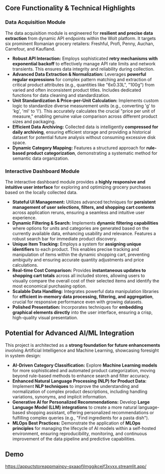 ## Core Functionality & Technical Highlights

### Data Acquisition Module

The data acquisition module is engineered for **resilient and precise data extraction** from dynamic API endpoints within the Wolt platform. It targets six prominent Romanian grocery retailers: Freshful, Profi, Penny, Auchan, Carrefour, and Kaufland.

* **Robust API Interaction:** Employs sophisticated **retry mechanisms with exponential backoff** to effectively manage API rate limits and network transients. This ensures data integrity and reliability during collection.
* **Advanced Data Extraction & Normalization:** Leverages **powerful regular expressions** for complex pattern matching and extraction of critical product attributes (e.g., quantities like "6x0.33L", "100g") from varied and often inconsistent product titles. Includes dedicated functions for data cleaning and standardization.
* **Unit Standardization & Price-per-Unit Calculation:** Implements custom logic to standardize diverse measurement units (e.g., converting 'g' to 'kg', 'ml' to 'l'). This accurately calculates the crucial "price per unit of measure," enabling genuine value comparison across different product sizes and packaging.
* **Efficient Data Archiving:** Collected data is intelligently **compressed for daily archiving**, ensuring efficient storage and providing a historical dataset for potential future analysis without consuming excessive disk space.
* **Dynamic Category Mapping:** Features a structured approach for **rule-based product categorization**, demonstrating a systematic method for semantic data organization.

### Interactive Dashboard Module

The interactive dashboard module provides a **highly responsive and intuitive user interface** for exploring and optimizing grocery purchases based on the locally collected data.

* **Stateful UI Management:** Utilizes advanced techniques for **persistent management of user selections, filters, and shopping cart contents** across application reruns, ensuring a seamless and intuitive user experience.
* **Dynamic Filtering & Search:** Implements **dynamic filtering capabilities** where options for units and categories are generated based on the currently available data, enhancing usability and relevance. Features a robust search bar for immediate product discovery.
* **Unique Item Tracking:** Employs a system for **assigning unique identifiers** to each product. This enables precise tracking and manipulation of items within the dynamic shopping cart, preventing ambiguity and ensuring accurate quantity adjustments and price calculations.
* **Real-time Cost Comparison:** Provides **instantaneous updates to shopping cart totals** across all included stores, allowing users to visually compare the overall cost of their selected items and identify the most economical purchasing option.
* **Scalable Data Handling:** Integrates powerful data manipulation libraries for **efficient in-memory data processing, filtering, and aggregation**, crucial for responsive performance even with growing datasets.
* **Polished Presentation:** Incorporates techniques for **embedding graphical elements directly** into the user interface, ensuring a crisp, high-quality visual presentation.

## Potential for Advanced AI/ML Integration

This project is architected as a **strong foundation for future enhancements** involving Artificial Intelligence and Machine Learning, showcasing foresight in system design:

* **AI-Driven Category Classification:** Explore **Machine Learning models** for more sophisticated and automated product categorization, moving beyond rule-based methods to enhance search and filter accuracy.
* **Enhanced Natural Language Processing (NLP) for Product Data:** Implement **NLP techniques** to improve the understanding and normalization of complex product descriptions, including handling variations, synonyms, and implicit information.
* **Generative AI for Personalized Recommendations:** Develop **Large Language Model (LLM) integrations** to create a more natural language-based shopping assistant, offering personalized recommendations or fulfilling complex queries (e.g., "Find ingredients for a pasta dish").
* **MLOps Best Practices:** Demonstrate the application of **MLOps principles** for managing the lifecycle of AI models within a self-hosted environment, ensuring reproducibility, monitoring, and continuous improvement of the data pipeline and predictive capabilities.

## Demo

https://appuctstoreappmainpy-qxaaofjlmggjkcejf3xyxx.streamlit.app/
